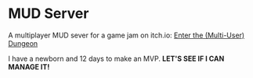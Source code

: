 # MUD Server
A multiplayer MUD sever for a game jam on itch.io: [Enter the (Multi-User) Dungeon](https://itch.io/jam/enterthemud)

I have a newborn and 12 days to make an MVP. **LET'S SEE IF I CAN MANAGE IT!**
